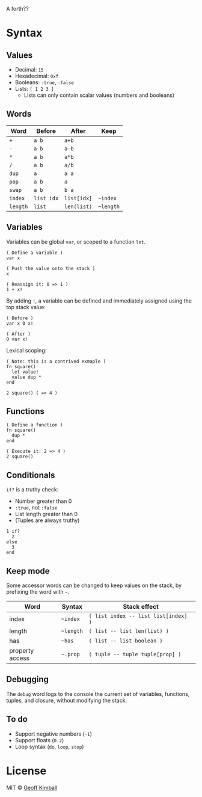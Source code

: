 A forth??

# Syntax

## Values

- Decimal: `15`
- Hexadecimal: `0xf`
- Booleans: `:true`, `:false`
- Lists: `[ 1 2 3 ]`
  - Lists can only contain scalar values (numbers and booleans)

## Words

| Word | Before | After | Keep |
| ---- | ------ | ----- | ---- |
| `+`  | `a b`  | `a+b` | |
| `-`  | `a b`  | `a-b` | |
| `*`  | `a b`  | `a*b` | |
| `/`  | `a b`  | `a/b` | |
| `dup` | `a` | `a a` | |
| `pop` | `a b` | `a` | |
| `swap` | `a b` | `b a` | |
| `index` | `list idx` | `list[idx]` | `~index` |
| `length` | `list` | `len(list)` | `~length` |

## Variables

Variables can be global `var`, or scoped to a function `let`.

```
( Define a variable )
var x

( Push the value onto the stack )
x

( Reassign it: 0 => 1 )
1 + x!
```

By adding `!`, a variable can be defined and immediately assigned using the top stack value:

```
( Before )
var x 0 x!

( After )
0 var x!
```

Lexical scoping:

```
( Note: this is a contrived exmaple )
fn square()
  let value!
  value dup *
end

2 square() ( => 4 )
```

## Functions

```
( Define a function )
fn square()
  dup *
end

( Execute it: 2 => 4 )
2 square()
```

## Conditionals

`if?` is a truthy check:

- Number greater than 0
- `:true`, not `:false`
- List length greater than 0
- (Tuples are always truthy)

```
1 if?
  2
else
  3
end
```

## Keep mode

Some accessor words can be changed to keep values on the stack, by prefixing the word with `~`.

| Word | Syntax | Stack effect |
| ---- | ------ | ------------ |
| index | `~index` | `( list index -- list list[index] )` |
| length | `~length` | `( list -- list len(list) )` |
| has | `~has` | `( list -- list boolean )` |
| property access | `~.prop` | `( tuple -- tuple tuple[prop] )` |

## Debugging

The `debug` word logs to the console the current set of variables, functions, tuples, and closure, without modifying the stack.

## To do

- Support negative numbers (`-1`)
- Support floats (`0.2`)
- Loop syntax (`do`, `loop`, `stop`)

# License

MIT &copy; [Geoff Kimball](https://geoffkimball.com)
